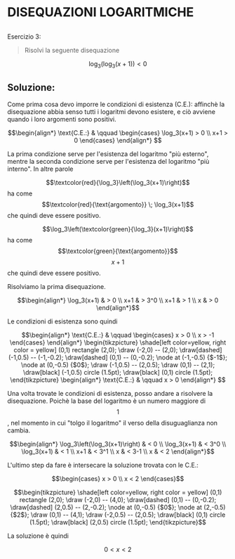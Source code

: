 ﻿# DISEQUAZIONI LOGARITMICHE

<!--Upmath extremely simplifies this task by using Markdown and LaTeX. It converts the Markdown syntax extended with LaTeX equations support into HTML code you can publish anywhere on the web.-->

<!--![Paper written in LaTeX](/i/latex.jpg)-->

## 

Esercizio 3:

> Risolvi la seguente disequazione

$$\log_3\left(\log_3(x+1)\right) < 0 $$

## Soluzione: 

Come prima cosa devo imporre le condizioni di esistenza (C.E.): affinchè la disequazione abbia senso tutti i logaritmi devono esistere, e ciò avviene quando i loro argomenti sono positivi. 

$$\begin{align*}
\text{C.E.:} & \qquad \begin{cases}
\log_3(x+1) > 0 \\
x+1 > 0 
\end{cases} 
\end{align*}
$$

La prima condizione serve per l'esistenza del logaritmo "più esterno", mentre la seconda condizione serve per l'esistenza del logaritmo "più interno". In altre parole

$$\textcolor{red}{\log_3}\left(\log_3(x+1)\right)$$ ha come $$\textcolor{red}{\text{argomento}} \; \log_3(x+1)$$ che quindi deve essere positivo. 

$$\log_3\left(\textcolor{green}{\log_3}(x+1)\right)$$ ha come $$\textcolor{green}{\text{argomento}}$$ $$x+1$$ che quindi deve essere positivo. 

Risolviamo la prima disequazione.

$$\begin{align*}
\log_3(x+1) & > 0 \\
x+1 & > 3^0 \\
x+1 & > 1 \\
x & > 0
\end{align*}$$

Le condizioni di esistenza sono quindi 

$$\begin{align*}
\text{C.E.:} & \qquad \begin{cases}
x > 0 \\
x > -1 
\end{cases} 
\end{align*}
\begin{tikzpicture}
\shade[left color=yellow, right color = yellow] (0,1) rectangle (2,0);
\draw (-2,0) -- (2,0);
\draw[dashed] (-1,0.5) -- (-1,-0.2);
\draw[dashed] (0,1) -- (0,-0.2);
\node at (-1,-0.5) {$-1$};
\node at (0,-0.5) {$0$};
\draw (-1,0.5) -- (2,0.5);
\draw (0,1) -- (2,1);
\draw[black] (-1,0.5) circle (1.5pt);
\draw[black] (0,1) circle (1.5pt);
\end{tikzpicture}
\begin{align*}
\text{C.E.:} & \qquad x > 0
\end{align*}
$$

Una volta trovate le condizioni di esistenza, posso andare a risolvere la disequazione. Poichè la base del logaritmo è un numero maggiore di $$1$$, nel momento in cui "tolgo il logaritmo" il verso della disuguaglianza non cambia. 

$$\begin{align*}
\log_3\left(\log_3(x+1)\right) & < 0 \\
\log_3(x+1) & < 3^0 \\
\log_3(x+1) & < 1 \\
x+1 & < 3^1 \\
x & < 3-1 \\
x & < 2
\end{align*}$$ 

L'ultimo step da fare è intersecare la soluzione trovata con le C.E.:

$$\begin{cases}
x > 0 \\
x < 2
\end{cases}$$

$$\begin{tikzpicture}
\shade[left color=yellow, right color = yellow] (0,1) rectangle (2,0);
\draw (-2,0) -- (4,0);
\draw[dashed] (0,1) -- (0,-0.2);
\draw[dashed] (2,0.5) -- (2,-0.2);
\node at (0,-0.5) {$0$};
\node at (2,-0.5) {$2$};
\draw (0,1) -- (4,1);
\draw (-2,0.5) -- (2,0.5);
\draw[black] (0,1) circle (1.5pt);
\draw[black] (2,0.5) circle (1.5pt);
\end{tikzpicture}$$

La soluzione è quindi 

$$0 < x < 2$$



